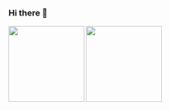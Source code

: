 ### Hi there 👋

<img height="150px" width="auto" align="left" src="https://github-readme-stats.vercel.app/api?username=christiangoeschel&show_icons=true&theme=graywhite"/>

<img height="150px" width="auto" src="https://github-readme-stats.vercel.app/api/top-langs/?username=christiangoeschel&layout=compact&theme=graywhite"/>



